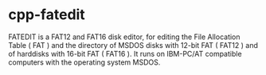# cpp-fatedit
FATEDIT is a FAT12 and FAT16 disk editor, for editing the File Allocation Table ( FAT ) and the directory of MSDOS disks with 12-bit FAT ( FAT12 ) and of harddisks with 16-bit FAT ( FAT16 ). It runs on IBM-PC/AT compatible computers with the operating system MSDOS.

